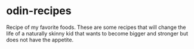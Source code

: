 # odin-recipes
Recipe of my favorite foods. These are some recipes that will change the life of a naturally skinny kid that wants to become bigger and stronger but does not have the appetite. 
